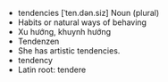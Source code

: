 - tendencies	[ˈten.dən.siz]	Noun (plural)
- Habits or natural ways of behaving
- Xu hướng, khuynh hướng
- Tendenzen
- She has artistic tendencies.
- tendency
- Latin root: tendere